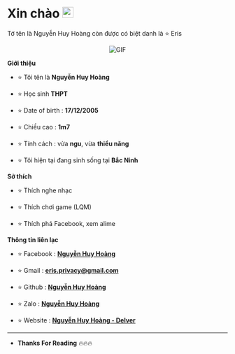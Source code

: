 <h1> Xin chào <img src="https://github.com/souvikguria98/souvikguria98/blob/master/Hi.gif" width="25"></h1> 

Tớ tên là Nguyễn Huy Hoàng còn được có biệt danh là ⭐ Eris



<p align="center">
    <img align="center" alt="GIF" src="https://i.imgur.com/LBUUs4P.gif" />
</p> 



**Giới thiệu**



- ⭐ Tôi tên là **Nguyễn Huy Hoàng**

- ⭐ Học sinh **THPT**

- ⭐ Date of birth : **17/12/2005**

- ⭐ Chiều cao : **1m7**

- ⭐ Tính cách : vừa **ngu**, vừa **thiểu năng**

- ⭐ Tôi hiện tại đang sinh sống tại **Bắc Ninh**



**Sở thích**



- ⭐ Thích nghe nhạc 

- ⭐ Thích chơi game (LQM)

- ⭐ Thích phá Facebook, xem alime



**Thông tin liên lạc**



- ⭐ Facebook : **[Nguyễn Huy Hoàng](https://www.facebook/HuyHoangUwU)**

- ⭐ Gmail : **[eris.privacy@gmail.com](https://gmail.com)**

- ⭐ Github : **[Nguyễn Huy Hoàng](https://github.com/erislovely)**

- ⭐ Zalo : **[Nguyễn Huy Hoàng](0338115856)**

- ⭐ Website : **[Nguyễn Huy Hoàng - Delver](hoangsiuzip.blogspot.com)**

- -------------------------------------------------
- **Thanks For Reading** 🔥🔥🔥
